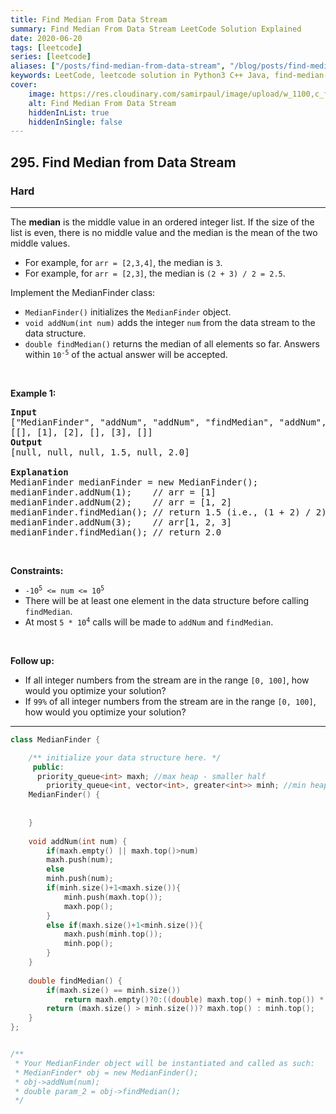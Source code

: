 ```yaml
---
title: Find Median From Data Stream
summary: Find Median From Data Stream LeetCode Solution Explained
date: 2020-06-20
tags: [leetcode]
series: [leetcode]
aliases: ["/posts/find-median-from-data-stream", "/blog/posts/find-median-from-data-stream", "/find-median-from-data-stream"]
keywords: LeetCode, leetcode solution in Python3 C++ Java, find-median-from-data-stream solution
cover:
    image: https://res.cloudinary.com/samirpaul/image/upload/w_1100,c_fit,co_rgb:FFFFFF,l_text:Arial_70_bold:Find Median From Data Stream/problem-solving.webp
    alt: Find Median From Data Stream
    hiddenInList: true
    hiddenInSingle: false
---
```



<h2>295. Find Median from Data Stream</h2><h3>Hard</h3><hr><div><p>The <strong>median</strong> is the middle value in an ordered integer list. If the size of the list is even, there is no middle value and the median is the mean of the two middle values.</p>

<ul>
	<li>For example, for <code>arr = [2,3,4]</code>, the median is <code>3</code>.</li>
	<li>For example, for <code>arr = [2,3]</code>, the median is <code>(2 + 3) / 2 = 2.5</code>.</li>
</ul>

<p>Implement the MedianFinder class:</p>

<ul>
	<li><code>MedianFinder()</code> initializes the <code>MedianFinder</code> object.</li>
	<li><code>void addNum(int num)</code> adds the integer <code>num</code> from the data stream to the data structure.</li>
	<li><code>double findMedian()</code> returns the median of all elements so far. Answers within <code>10<sup>-5</sup></code> of the actual answer will be accepted.</li>
</ul>

<p>&nbsp;</p>
<p><strong>Example 1:</strong></p>

<pre><strong>Input</strong>
["MedianFinder", "addNum", "addNum", "findMedian", "addNum", "findMedian"]
[[], [1], [2], [], [3], []]
<strong>Output</strong>
[null, null, null, 1.5, null, 2.0]

<strong>Explanation</strong>
MedianFinder medianFinder = new MedianFinder();
medianFinder.addNum(1);    // arr = [1]
medianFinder.addNum(2);    // arr = [1, 2]
medianFinder.findMedian(); // return 1.5 (i.e., (1 + 2) / 2)
medianFinder.addNum(3);    // arr[1, 2, 3]
medianFinder.findMedian(); // return 2.0
</pre>

<p>&nbsp;</p>
<p><strong>Constraints:</strong></p>

<ul>
	<li><code>-10<sup>5</sup> &lt;= num &lt;= 10<sup>5</sup></code></li>
	<li>There will be at least one element in the data structure before calling <code>findMedian</code>.</li>
	<li>At most <code>5 * 10<sup>4</sup></code> calls will be made to <code>addNum</code> and <code>findMedian</code>.</li>
</ul>

<p>&nbsp;</p>
<p><strong>Follow up:</strong></p>

<ul>
	<li>If all integer numbers from the stream are in the range <code>[0, 100]</code>, how would you optimize your solution?</li>
	<li>If <code>99%</code> of all integer numbers from the stream are in the range <code>[0, 100]</code>, how would you optimize your solution?</li>
</ul>
</div>

---




```cpp
class MedianFinder {

    /** initialize your data structure here. */
     public:  
      priority_queue<int> maxh; //max heap - smaller half
        priority_queue<int, vector<int>, greater<int>> minh; //min heap - greater half
    MedianFinder() {
      
        
    }
 
    void addNum(int num) {
        if(maxh.empty() || maxh.top()>num)
        maxh.push(num);
        else
        minh.push(num);
        if(minh.size()+1<maxh.size()){
            minh.push(maxh.top());
            maxh.pop();
        }
        else if(maxh.size()+1<minh.size()){
            maxh.push(minh.top());
            minh.pop();
        }
    }
    
    double findMedian() {
        if(maxh.size() == minh.size())
            return maxh.empty()?0:((double) maxh.top() + minh.top()) * 0.5;
        return (maxh.size() > minh.size())? maxh.top() : minh.top();
    }
};


/**
 * Your MedianFinder object will be instantiated and called as such:
 * MedianFinder* obj = new MedianFinder();
 * obj->addNum(num);
 * double param_2 = obj->findMedian();
 */
```
